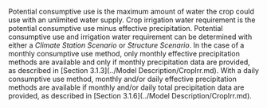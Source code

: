 Potential consumptive use is the maximum amount of water the crop could use with an unlimited water supply. 
Crop irrigation water requirement is the potential consumptive use minus effective precipitation. Potential 
consumptive use and irrigation water requirement can be determined with either a *Climate Station Scenario* 
or *Structure Scenario*.  In the case of a monthly consumptive use method, only monthly effective precipitation 
methods are available and only if monthly precipitation data are provided, as described in [Section 3.1.3](../Model Description/CropIrr.md). 
With a daily consumptive use method, monthly and/or daily effective precipitation methods are available if 
monthly and/or daily total precipitation data are provided, as described in [Section 3.1.6](../Model Description/CropIrr.md).